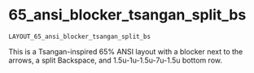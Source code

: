 # 65_ansi_blocker_tsangan_split_bs

    LAYOUT_65_ansi_blocker_tsangan_split_bs

This is a Tsangan-inspired 65% ANSI layout with a blocker next to the arrows, a split Backspace, and 1.5u-1u-1.5u-7u-1.5u bottom row.

